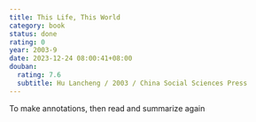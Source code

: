```yaml
---
title: This Life, This World
category: book
status: done
rating: 0
year: 2003-9
date: 2023-12-24 08:00:41+08:00
douban:
  rating: 7.6
  subtitle: Hu Lancheng / 2003 / China Social Sciences Press
---
```


To make annotations, then read and summarize again
